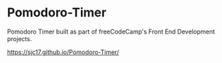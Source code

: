 # Pomodoro-Timer
Pomodoro Timer built as part of freeCodeCamp's Front End Development projects.

https://sjc17.github.io/Pomodoro-Timer/
